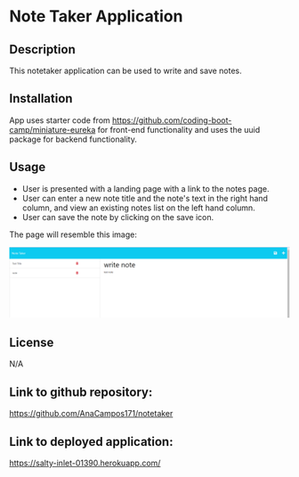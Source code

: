 # Note Taker Application

## Description

This notetaker application can be used to write and save notes.

## Installation

App uses starter code from https://github.com/coding-boot-camp/miniature-eureka for front-end functionality and uses the uuid package for backend functionality.

## Usage
- User is presented with a landing page with a link to the notes page.
- User can enter a new note title and the note's text in the right hand column, and view an existing notes list on the left hand column. 
- User can save the note by clicking on the save icon.

 The page will resemble this image:

 ![Alt text](public/assets/images/note.png/)

## License
N/A
## Link to github repository:
https://github.com/AnaCampos171/notetaker

## Link to deployed application: 
https://salty-inlet-01390.herokuapp.com/
